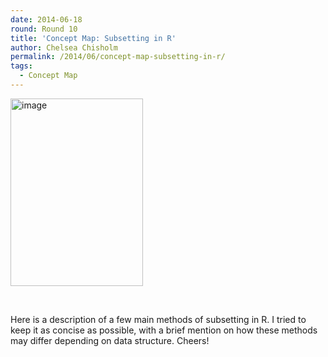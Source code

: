 ```yaml
---
date: 2014-06-18
round: Round 10
title: 'Concept Map: Subsetting in R'
author: Chelsea Chisholm
permalink: /2014/06/concept-map-subsetting-in-r/
tags:
  - Concept Map
---
```

[<img class="alignnone size-medium wp-image-7791" alt="image" src="/training-course/uploads/2014/06/image-e1403100396113-212x300.jpg" width="212" height="300" />][1]

&nbsp;

Here is a description of a few main methods of subsetting in R. I tried to keep it as concise as possible, with a brief mention on how these methods may differ depending on data structure. Cheers!

 [1]: /training-course/uploads/2014/06/image-e1403100396113.jpg
